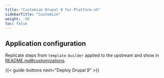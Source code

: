 ```yaml
---
title: "Customize Drupal 9 for Platform.sh"
sidebarTitle: "Customize"
weight: -90
toc: false
---
```


## Application configuration

Replicate steps from `template-builder` applied to the upstream and show in [README.md#customizations](https://github.com/platformsh-templates/drupal9/blob/master/README.md#customizations).

{{< guide-buttons next="Deploy Drupal 9" >}}